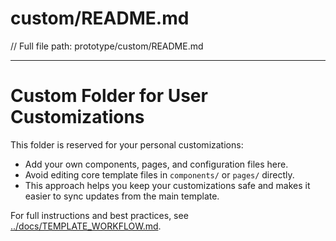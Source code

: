 # custom/README.md

// Full file path: prototype/custom/README.md

---

# Custom Folder for User Customizations

This folder is reserved for your personal customizations:
- Add your own components, pages, and configuration files here.
- Avoid editing core template files in `components/` or `pages/` directly.
- This approach helps you keep your customizations safe and makes it easier to sync updates from the main template.

For full instructions and best practices, see [../docs/TEMPLATE_WORKFLOW.md](../docs/TEMPLATE_WORKFLOW.md). 